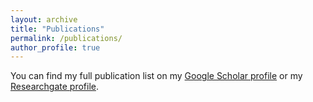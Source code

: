 ```yaml
---
layout: archive
title: "Publications"
permalink: /publications/
author_profile: true
---
```


You can find my full publication list on my [Google Scholar profile](https://scholar.google.com/citations?user=ruKpgzwAAAAJ&hl=zh-CN) or my [Researchgate profile](https://www.researchgate.net/profile/Liangqiong-Qu-2).
